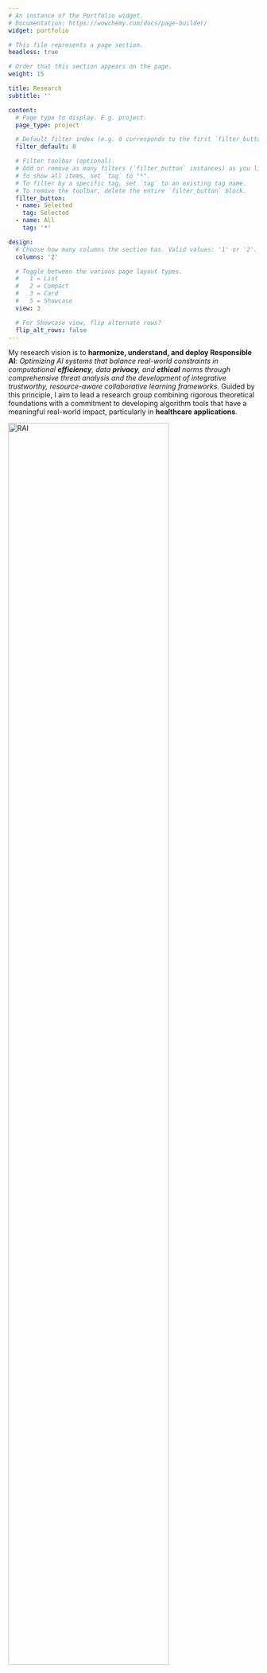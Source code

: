 ```yaml
---
# An instance of the Portfolio widget.
# Documentation: https://wowchemy.com/docs/page-builder/
widget: portfolio

# This file represents a page section.
headless: true

# Order that this section appears on the page.
weight: 15

title: Research
subtitle: ''

content:
  # Page type to display. E.g. project.
  page_type: project

  # Default filter index (e.g. 0 corresponds to the first `filter_button` instance below).
  filter_default: 0

  # Filter toolbar (optional).
  # Add or remove as many filters (`filter_button` instances) as you like.
  # To show all items, set `tag` to "*".
  # To filter by a specific tag, set `tag` to an existing tag name.
  # To remove the toolbar, delete the entire `filter_button` block.
  filter_button:
  - name: Selected
    tag: Selected
  - name: All
    tag: '*'

design:
  # Choose how many columns the section has. Valid values: '1' or '2'.
  columns: '2'

  # Toggle between the various page layout types.
  #   1 = List
  #   2 = Compact
  #   3 = Card
  #   5 = Showcase
  view: 3

  # For Showcase view, flip alternate rows?
  flip_alt_rows: false
---
```


My research vision is to **harmonize, understand, and deploy Responsible AI**: *Optimizing AI systems that balance real-world constraints in computational **efficiency**, data **privacy**, and **ethical** norms through comprehensive threat analysis and the development of integrative trustworthy, resource-aware collaborative learning frameworks.* Guided by this principle, I aim to lead a research group combining rigorous theoretical foundations with a commitment to developing algorithm tools that have a meaningful real-world impact, particularly in **healthcare applications**.

<img src="img/teaser.png" alt="RAI" style="width:80%;">

### T1: *Harmonizing* Multifaceted Values in AI Trust.

Integration of social values, such as privacy, fairness, robustness, and efficiency, is crucial to designing trustworthy AI systems. However, pursuing one value in isolation can lead to unintended trade-offs. My research tackles this tension by developing collaborative learning approaches that balance these sometimes-competing values, particularly in environments where localized computation is essential for privacy protection, such as on low-end edge devices.

### T2: *Understanding* Multi-faceted Emerging Risks in GenAI Trust.

As GenAI becomes increasingly dominant, the trust risks associated with these models diverge from traditional pattern recognition systems and demand comprehensive exploration. My research goes beyond conventional threat models, addressing novel risks specific to GenAI and advancing both theoretical analysis and empirical evaluation ("red teaming") to better understand when and how these risks arise in new-generation GenAI systems.

### T3: *Deploying* AI Aligned with Human Norms in Dementia Healthcare.

![](/img/health.png)

Building on my commitment to designing responsible AI, I am passionate about translating these principles into real-world applications, with healthcare being a key focus area. The sensitive nature of health data has been a core motivator for my work in privacy-preserving AI/GenAI, particularly in dementia care. Since 2018, I have been working on AI solutions for Mild Cognitive Impairment (MCI), the prodromal stage of Alzheimer’s Disease and Related Dementias (ADRD). With limited treatment options, early detection and prevention are critical for slowing cognitive decline before ADRD onset. My research aims to develop AI tools that are not only accurate but also fair, private, and aligned with human norms in this sensitive domain.

